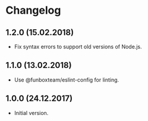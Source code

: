 # Changelog

## 1.2.0 (15.02.2018)

* Fix syntax errors to support old versions of Node.js.

## 1.1.0 (13.02.2018)

* Use @funboxteam/eslint-config for linting.

## 1.0.0 (24.12.2017)

* Initial version.
